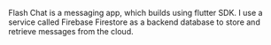 Flash Chat is a messaging app, which builds using flutter SDK. I use a service called Firebase Firestore as a backend database to store and retrieve messages from the cloud.

